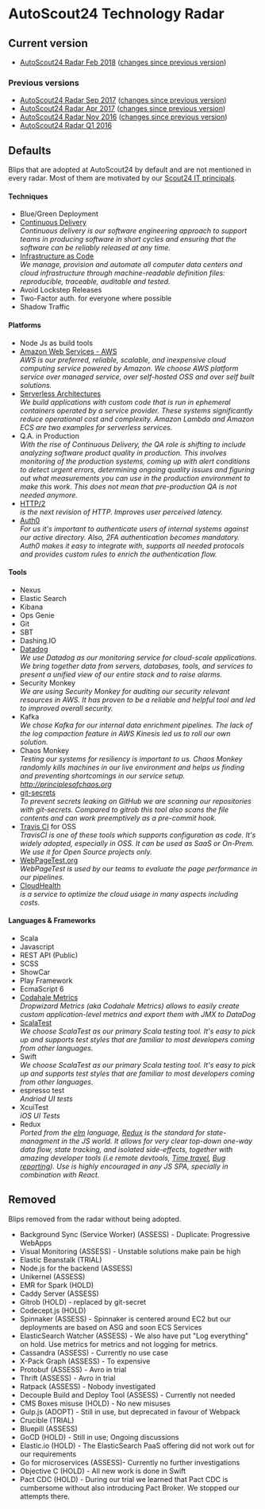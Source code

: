 # AutoScout24 Technology Radar

## Current version

* [AutoScout24 Radar Feb 2018](https://radar.thoughtworks.com/?sheetId=https%3A%2F%2Fraw.githubusercontent.com%2FScout24%2Fas24-tech-radar%2Fmaster%2Fradars%2FAutoScout24%2520Radar%2520Feb%25202018%2520.csv) ([changes since previous version](https://github.com/Scout24/as24-tech-radar/blob/master/radars/AutoScout24%20Radar%20Feb%202018%20Changes.md))

### Previous versions

* [AutoScout24 Radar Sep 2017](https://radar.thoughtworks.com/?sheetId=https%3A%2F%2Fraw.githubusercontent.com%2FScout24%2Fas24-tech-radar%2Fmaster%2Fradars%2FAutoScout24%2520Radar%2520Sep%25202017%2520.csv) ([changes since previous version](https://github.com/Scout24/as24-tech-radar/blob/master/radars/AutoScout24%20Radar%20Sep%202017%20Changes.md))
* [AutoScout24 Radar Apr 2017](https://radar.thoughtworks.com/?sheetId=https%3A%2F%2Fraw.githubusercontent.com%2FScout24%2Fas24-tech-radar%2Fmaster%2Fradars%2FAutoScout24%2520Radar%2520Apr%25202017%2520.csv) ([changes since previous version](https://github.com/Scout24/as24-tech-radar/blob/master/radars/AutoScout24%20Radar%20Apr%202017%20Changes.md))
* [AutoScout24 Radar Nov 2016](https://radar.thoughtworks.com/?sheetId=https%3A%2F%2Fraw.githubusercontent.com%2FScout24%2Fas24-tech-radar%2Fmaster%2Fradars%2FAutoScout24%2520Radar%2520Nov%25202016%2520.csv) ([changes since previous version](https://github.com/Scout24/as24-tech-radar/blob/master/radars/AutoScout24%20Radar%20Nov%202016%20Changes.md))
* [AutoScout24 Radar Q1 2016](http://scout24.github.io/as24-tech-radar-q1-2016/)

## Defaults

Blips that are adopted at AutoScout24 by default and are not mentioned in every radar. Most of them are motivated by our
[Scout24 IT principals](https://github.com/AutoScout24/scout24-it-principles).

#### Techniques
* Blue/Green Deployment
* [Continuous Delivery](https://martinfowler.com/bliki/ContinuousDelivery.html)
*<br>Continuous delivery is our  software engineering approach to support teams in producing software in short cycles and
ensuring that the software can be reliably released at any time.*
* [Infrastructure as Code](https://www.thoughtworks.com/de/insights/blog/infrastructure-code-reason-smile)
*<br>We manage, provision and automate all computer data centers and cloud infrastructure through machine-readable definition
files: reproducible, traceable, auditable and tested.*
* Avoid Lockstep Releases
* Two-Factor auth. for everyone where possible
* Shadow Traffic

#### Platforms
* Node Js as build tools
* [Amazon Web Services - AWS](https://aws.amazon.com/)
*<br>AWS is our preferred, reliable, scalable, and inexpensive cloud computing service powered by Amazon. We choose AWS
platform service over managed service, over self-hosted OSS and over self built solutions.*
* [Serverless Architectures](https://martinfowler.com/articles/serverless.html)
*<br>We build applications with custom code that is run in ephemeral containers operated by a service provider. These
systems significantly reduce operational cost and complexity. Amazon Lambda and Amazon ECS are two examples for
serverless services.*
* Q.A. in Production</br>
*With the rise of Continuous Delivery, the QA role is shifting to include analyzing software product quality in production. This involves monitoring of the production systems, coming up with alert conditions to detect urgent errors, determining ongoing quality issues and figuring out what measurements you can use in the production environment to make this work. This does not mean that pre-production QA is not needed anymore.*
* <a href="https://http2.github.io/">HTTP/2</a></br>
*is the next revision of HTTP. Improves user perceived latency.*
* <a href="https://auth0.com/">Auth0</a></br>
*For us it's important to authenticate users of internal systems against our active directory. Also, 2FA authentication becomes mandatory. Auth0 makes it easy to integrate with, supports all needed protocols and provides custom rules to enrich the authentication flow.*

#### Tools
* Nexus
* Elastic Search
* Kibana
* Ops Genie
* Git
* SBT
* Dashing.IO
* [Datadog](https://www.datadoghq.com)</br>
*We use Datadog as our monitoring service for cloud-scale applications. We bring together data from servers,
databases, tools, and services to present a unified view of our entire stack and to raise alarms.*
* Security Monkey</br>
*We are using Security Monkey for auditing our security relevant resources in AWS. It has proven to be a reliable and helpful tool and led to improved overall security.*
* Kafka</br>
*We chose Kafka for our internal data enrichment pipelines. The lack of the log compaction feature in AWS Kinesis led us to roll our own solution.*
* Chaos Monkey</br>
*Testing our systems for resiliency is important to us. Chaos Monkey randomly kills machines in our live environment and helps us finding and preventing shortcomings in our service setup. <a href="http://principlesofchaos.org">http://principlesofchaos.org</a>*
* <a href="https://github.com/awslabs/git-secrets">git-secrets</a></br>
*To prevent secrets leaking on GitHub we are scanning our repositories with git-secrets. Compared to gitrob this tool also scans the file contents and can work preemptively as a pre-commit hook.*
* <a href="https://travis-ci.org/">Travis CI</a> for OSS</br>
*TravisCI is one of these tools which supports configuration as code. It's widely adopted, especially in OSS. It can be used as SaaS or On-Prem. We use it for Open Source projects only.*
* <a href="https://www.webpagetest.org/">WebPageTest.org</a></br>
*WebPageTest is used by our teams to evaluate the page performance in our pipelines.*
* <a href="https://www.cloudhealthtech.com/solutions/enterprise">CloudHealth</a></br>
*is a service to optimize the cloud usage in many aspects including costs.*


#### Languages & Frameworks
* Scala
* Javascript
* REST API (Public)
* SCSS
* ShowCar
* Play Framework
* EcmaScript 6
* <a href="http://metrics.dropwizard.io/">Codahale Metrics</a></br>
*Dropwizard Metrics (aka Codahale Metrics) allows to easily create custom application-level metrics and export them with JMX to DataDog*
* <a href="http://www.scalatest.org/">ScalaTest</a></br>
*We choose ScalaTest as our primary Scala testing tool. It's easy to pick up and supports test styles that are familiar to most developers coming from other languages.*
* Swift</br>
*We choose ScalaTest as our primary Scala testing tool. It's easy to pick up and supports test styles that are familiar to most developers coming from other languages.*
* espresso test</br>
*Andriod UI tests*
* XcuiTest</br>
*iOS UI Tests*
* Redux</br>
*Ported from the <a href="http://elm-lang.org/">elm</a> language, <a href="">Redux</a> is the standard for state-managment in the JS world. It allows for very clear top-down one-way data flow, state tracking, and isolated side-effects, together with amazing developer tools (i.e <a herf="https://github.com/zalmoxisus/remote-redux-devtools">remote devtools</a>, <a href="https://www.youtube.com/watch?v=xsSnOQynTHs">Time travel</a>, <a href="https://logrocket.com/">Bug reporting</a>). Use is highly encouraged in any JS SPA, specially in combination with React.*



## Removed
Blips removed from the radar without being adopted.

* Background Sync (Service Worker) (ASSESS) - Duplicate: Progressive WebApps
* Visual Monitoring (ASSESS) - Unstable solutions make pain be high
* Elastic Beanstalk (TRIAL)
* Node.js for the backend (ASSESS)
* Unikernel (ASSESS)
* EMR for Spark (HOLD)
* Caddy Server (ASSESS)
* Gitrob (HOLD) - replaced by git-secret
* Codecept.js (HOLD)
* Spinnaker (ASSESS) - Spinnaker is centered around EC2 but our deployments are based on ASG and soon ECS Services
* ElasticSearch Watcher (ASSESS) - We also have put "Log everything" on hold. Use metrics for metrics and not logging for metrics.
* Cassandra (ASSESS) - Currently no use case
* X-Pack Graph (ASSESS) - To expensive
* Protobuf (ASSESS) - Avro in trial
* Thrift (ASSESS) - Avro in trial
* Ratpack (ASSESS) - Nobody investigated
* Decouple Build and Deploy Tool (ASSESS) - Currently not needed
* CMS Boxes misuse (HOLD) - No new misuses
* Gulp.js (ADOPT) - Still in use, but deprecated in favour of Webpack
* Crucible (TRIAL)
* Bluepill (ASSESS)
* GoCD (HOLD) - Still in use; Ongoing discussions
* Elastic.io (HOLD) - The ElasticSearch PaaS offering did not work out for our requirements
* Go for microservices (ASSESS)- Currently no further investigations
* Objective C (HOLD) - All new work is done in Swift
* Pact CDC (HOLD) - During our trial we learned that Pact CDC is cumbersome without also introducing Pact Broker. We stopped our attempts there.
